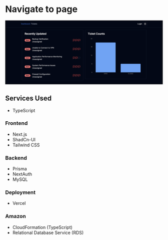 # Navigate to page

<!DOCTYPE html>
<html lang="en">
<head>
    <meta charset="UTF-8">
    <meta name="viewport" content="width=device-width, initial-scale=1.0">
</head>
<body>
    <div class="image-container">
        <a href="https://ticket-prod-omega.vercel.app/" target="_blank">
            <img src="./public/TicketApp.png" alt="Layout Image">
        </a>
    </div>
</body>
</html>

<!-- # Architecture -->

## Services Used

- TypeScript

### Frontend

- Next.js
- ShadCn-UI
- Tailwind CSS

### Backend

- Prisma
- NextAuth
- MySQL

### Deployment

- Vercel

### Amazon

- CloudFormation (TypeScript)
- Relational Database Service (RDS)
